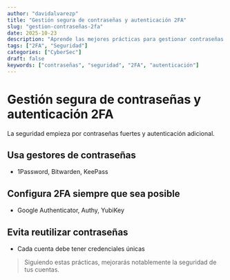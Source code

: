 ```yaml
---
author: "davidalvarezp"
title: "Gestión segura de contraseñas y autenticación 2FA"
slug: "gestion-contraseñas-2fa"
date: 2025-10-23
description: "Aprende las mejores prácticas para gestionar contraseñas y configurar autenticación de dos factores (2FA) en tus servicios."
tags: ["2FA", "Seguridad"]
categories: ["CyberSec"]
draft: false
keywords: ["contraseñas", "seguridad", "2FA", "autenticación"]
---
```


# Gestión segura de contraseñas y autenticación 2FA

La seguridad empieza por contraseñas fuertes y autenticación adicional.

## Usa gestores de contraseñas
- 1Password, Bitwarden, KeePass

## Configura 2FA siempre que sea posible
- Google Authenticator, Authy, YubiKey

## Evita reutilizar contraseñas
- Cada cuenta debe tener credenciales únicas

> Siguiendo estas prácticas, mejorarás notablemente la seguridad de tus cuentas.
